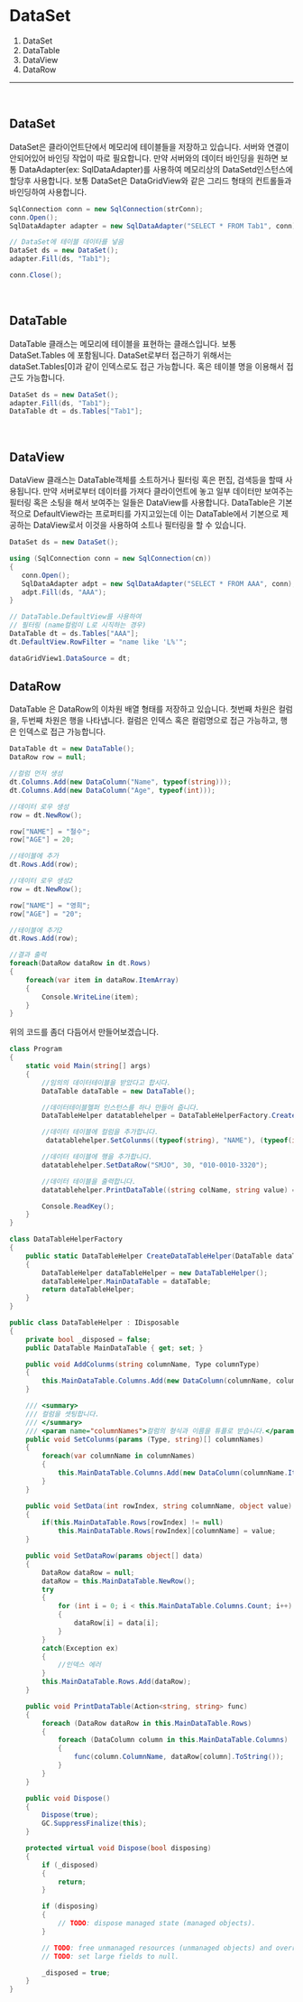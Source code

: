 # DataSet

1. DataSet
2. DataTable
3. DataView
4. DataRow
   
<hr />
<br />

## DataSet

DataSet은 클라이언트단에서 메모리에 테이블들을 저장하고 있습니다. 서버와 연결이 안되어있어 바인딩 작업이 따로 필요합니다. 만약 서버와의 데이터 바인딩을 원하면 보통 DataAdapter(ex: SqlDataAdapter)를 사용하여 메모리상의 DataSetd인스턴스에 할당후 사용합니다. 보통 DataSet은 DataGridView와 같은 그리드 형태의 컨트롤들과 바인딩하여 사용합니다. 

```C#
SqlConnection conn = new SqlConnection(strConn);
conn.Open();
SqlDataAdapter adapter = new SqlDataAdapter("SELECT * FROM Tab1", conn);

// DataSet에 테이블 데이타를 넣음
DataSet ds = new DataSet();
adapter.Fill(ds, "Tab1");        

conn.Close();
```

<br />

## DataTable

DataTable 클래스는 메모리에 테이블을 표현하는 클래스입니다. 보통 DataSet.Tables 에 포함됨니다. DataSet로부터 접근하기 위해서는 dataSet.Tables[0]과 같이 인덱스로도 접근 가능합니다. 혹은 테이블 명을 이용해서 접근도 가능합니다.

```C#
DataSet ds = new DataSet();
adapter.Fill(ds, "Tab1");
DataTable dt = ds.Tables["Tab1"];
```

<br />

## DataView

DataView 클래스는 DataTable객체를 소트하거나 필터링 혹은 편집, 검색등을 할때 사용됩니다. 만약 서버로부터 데이터를 가져다 클라이언트에 놓고 일부 데이터만 보여주는 필터링 혹은 소팅을 해서 보여주는 일들은 DataView를 사용합니다. DataTable은 기본적으로 DefaultView라는 프로퍼티를 가지고있는데 이는 DataTable에서 기본으로 제공하는 DataView로서 이것을 사용하여 소트나 필터링을 할 수 있습니다. 

```C#
DataSet ds = new DataSet();

using (SqlConnection conn = new SqlConnection(cn))
{
   conn.Open();
   SqlDataAdapter adpt = new SqlDataAdapter("SELECT * FROM AAA", conn);
   adpt.Fill(ds, "AAA");
}

// DataTable.DefaultView를 사용하여
// 필터링 (name컬럼이 L로 시직하는 경우)
DataTable dt = ds.Tables["AAA"];
dt.DefaultView.RowFilter = "name like 'L%'";

dataGridView1.DataSource = dt;
```

## DataRow

DataTable 은 DataRow의 이차원 배열 형태를 저장하고 있습니다. 첫번째 차원은 컬럼을, 두번째 차원은 행을 나타냅니다. 컬럼은 인덱스 혹은 컬럼명으로 접근 가능하고, 행은 인덱스로 접근 가능합니다. 

```C#
DataTable dt = new DataTable();
DataRow row = null;

//컬럼 먼저 생성
dt.Columns.Add(new DataColumn("Name", typeof(string)));
dt.Columns.Add(new DataColumn("Age", typeof(int)));

//데이터 로우 생성
row = dt.NewRow();

row["NAME"] = "철수";
row["AGE"] = 20;

//테이블에 추가
dt.Rows.Add(row);

//데이터 로우 생성2
row = dt.NewRow();

row["NAME"] = "영희";
row["AGE"] = "20";

//테이블에 추가2
dt.Rows.Add(row);

//결과 출력
foreach(DataRow dataRow in dt.Rows)
{
    foreach(var item in dataRow.ItemArray)
    {
        Console.WriteLine(item);
    }
}
```

위의 코드를 좀더 다듬어서 만들어보겠습니다. 

```C#
class Program
{
    static void Main(string[] args)
    {
        //임의의 데이터테이블을 받았다고 합시다.
        DataTable dataTable = new DataTable();            

        //데이터테이블헬퍼 인스턴스를 하나 만들어 줍니다.
        DataTableHelper datatablehelper = DataTableHelperFactory.CreateDataTableHelper(dataTable);

        //데이터 테이블에 컬럼을 추가합니다.            
         datatablehelper.SetColunms((typeof(string), "NAME"), (typeof(int), "age"), (typeof(string), "tel"));

        //데이터 테이블에 행을 추가합니다. 
        datatablehelper.SetDataRow("SMJO", 30, "010-0010-3320");

        //데이터 테이블을 출력합니다.
        datatablehelper.PrintDataTable((string colName, string value) => { Console.WriteLine(colName + " : " + value); });        

        Console.ReadKey();
    }  
}
```

```C#
class DataTableHelperFactory
{
    public static DataTableHelper CreateDataTableHelper(DataTable dataTable)
    {
        DataTableHelper dataTableHelper = new DataTableHelper();
        dataTableHelper.MainDataTable = dataTable;
        return dataTableHelper;
    }
}
```

```C#
public class DataTableHelper : IDisposable
{
    private bool _disposed = false;
    public DataTable MainDataTable { get; set; }

    public void AddColunms(string columnName, Type columnType)
    {
        this.MainDataTable.Columns.Add(new DataColumn(columnName, columnType));
    }

    /// <summary>
    /// 컬럼을 셋팅합니다.
    /// </summary>
    /// <param name="columnNames">컬럼의 형식과 이름을 튜플로 받습니다.</param>
    public void SetColunms(params (Type, string)[] columnNames)
    {            
        foreach(var columnName in columnNames)
        {
            this.MainDataTable.Columns.Add(new DataColumn(columnName.Item2, columnName.Item1));
        }
    }

    public void SetData(int rowIndex, string columnName, object value)
    {
        if(this.MainDataTable.Rows[rowIndex] != null)
            this.MainDataTable.Rows[rowIndex][columnName] = value;           
    }

    public void SetDataRow(params object[] data)
    {
        DataRow dataRow = null;         
        dataRow = this.MainDataTable.NewRow();
        try
        {
            for (int i = 0; i < this.MainDataTable.Columns.Count; i++)
            {
                dataRow[i] = data[i];
            }
        }
        catch(Exception ex)
        {
            //인덱스 에러
        }            
        this.MainDataTable.Rows.Add(dataRow);
    }

    public void PrintDataTable(Action<string, string> func)
    {
        foreach (DataRow dataRow in this.MainDataTable.Rows)
        {
            foreach (DataColumn column in this.MainDataTable.Columns)
            {
                func(column.ColumnName, dataRow[column].ToString());
            }
        }
    }

    public void Dispose()
    {
        Dispose(true);
        GC.SuppressFinalize(this);
    }

    protected virtual void Dispose(bool disposing)
    {
        if (_disposed)
        {
            return;
        }

        if (disposing)
        {
            // TODO: dispose managed state (managed objects).
        }

        // TODO: free unmanaged resources (unmanaged objects) and override a finalizer below.
        // TODO: set large fields to null.

        _disposed = true;
    }
}
```